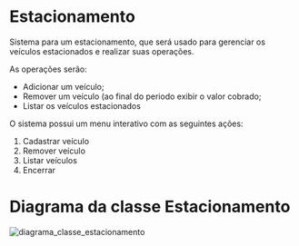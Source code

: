 # Estacionamento
Sistema para um estacionamento, que será usado para gerenciar os veículos estacionados e realizar suas operações.

As operações serão:
- Adicionar um veículo;
- Remover um veículo (ao final do periodo exibir o valor cobrado;
- Listar os veículos estacionados

O sistema possui um menu interativo com as seguintes ações:
1. Cadastrar veículo
2. Remover veículo
3. Listar veículos
4. Encerrar


# Diagrama da classe Estacionamento

![**diagrama_classe_estacionamento**](https://github.com/JullyVaz/Estacionamento/assets/110746371/7d5a662e-4dc3-4359-a6ba-b879acf683ae)
